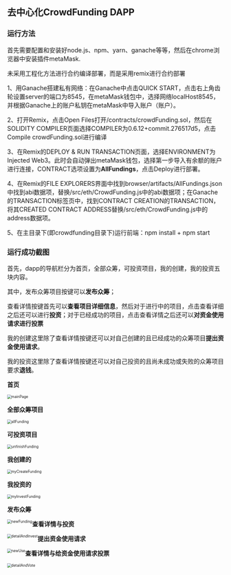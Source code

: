 ## 去中心化CrowdFunding DAPP

### 运行方法

首先需要配置和安装好node.js、npm、yarn、ganache等等，然后在chrome浏览器中安装插件metaMask.

未采用工程化方法进行合约编译部署，而是采用remix进行合约部署

1、用Ganache搭建私有网络：在Ganache中点击QUICK START，点击右上角齿轮设置server的端口为8545，在metaMask钱包中，选择网络localHost8545，并根据Ganache上的账户私钥在metaMask中导入账户（账户）。

2、打开Remix，点击Open Files打开/contracts/crowdFunding.sol，然后在SOLIDITY COMPILER页面选择COMPILER为0.6.12+commit.276517d5，点击Compile crowdFunding.sol进行编译

3、在Remix的DEPLOY & RUN TRANSACTION页面，选择ENVIRONMENT为Injected Web3。此时会自动弹出metaMask钱包，选择第一步导入有余额的账户进行连接，CONTRACT选项设置为**AllFundings**，点击Deploy进行部署。

4、在Remix的FILE EXPLORERS界面中找到browser/artifacts/AllFundings.json中找到abi数据项，替换/src/eth/CrowdFunding.js中的abi数据项；在Ganache的TRANSACTION标签页中，找到CONTRACT CREATION的TRANSACTION，将其CREATED CONTRACT ADDRESS替换/src/eth/CrowdFunding.js中的address数据项。

5、在主目录下(即crowdfunding目录下)运行前端：npm  install         +         npm start



### 运行成功截图

首先，dapp的导航栏分为首页，全部众筹，可投资项目，我的创建，我的投资五块内容。

其中，发布众筹项目按键可以**发布众筹**；

查看详情按键首先可以**查看项目详细信息**，然后对于进行中的项目，点击查看详细之后还可以进行**投资**；对于已经成功的项目，点击查看详情之后还可以**对资金使用请求进行投票**

我的创建这里除了查看详情按键还可以对自己创建的且已经成功的众筹项目**提出资金使用请求**。

我的投资这里除了查看详情按键还可以对自己投资的且尚未成功或失败的众筹项目要求**退钱**。

**首页**

<img src=".\assets\mainPage.PNG" alt="mainPage" style="zoom:60%;" />



**全部众筹项目**

<img src=".\assets\allFunding.PNG" alt="allFunding" style="zoom:60%;" />



**可投资项目**

<img src=".\assets\unfinishFunding.PNG" alt="unfinishFunding" style="zoom:60%;" />



**我创建的**

<img src=".\assets\myCreateFunding.PNG" alt="myCreateFunding" style="zoom:60%;" />



**我投资的**

<img src=".\assets\myInvestFunding.PNG" alt="myInvestFunding" style="zoom:60%;" />



**发布众筹**

<img src=".\assets\newFunding.PNG" alt="newFunding" style="zoom:60%;float:left" />



**查看详情与投资**

<img src=".\assets\detailAndInvest.PNG" alt="detailAndInvest" style="zoom:60%;float:left" />



**提出资金使用请求**

<img src=".\assets\newUse.PNG" alt="newUse" style="zoom:60%;float:left" />



**查看详情与给资金使用请求投票**

<img src=".\assets\detailAndVote.PNG" alt="detailAndVote" style="zoom:60%;float:left" />



